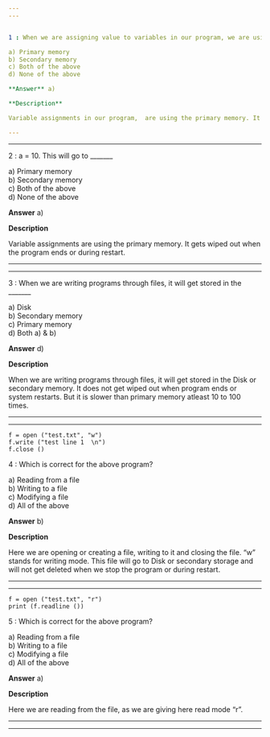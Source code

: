 ```yaml
---
---


1 : When we are assigning value to variables in our program, we are using the _______  

a) Primary memory   
b) Secondary memory   
c) Both of the above  
d) None of the above  

**Answer** a) 

**Description**

Variable assignments in our program,  are using the primary memory. It gets wiped out when the program ends or during restart.

---
```

---


2 : a = 10. This will go to _______  

a) Primary memory   
b) Secondary memory   
c) Both of the above  
d) None of the above  

**Answer** a) 

**Description**

Variable assignments are using the primary memory. It gets wiped out when the program ends or during restart.  

---
---


3 : When we are writing programs through files, it will get stored in the _______  

a) Disk   
b) Secondary memory   
c) Primary memory   
d) Both a) & b)  

**Answer** d) 

**Description**

When we are writing programs through files, it will get stored in the Disk or secondary memory. It does not get wiped out when program ends or system restarts. But it is slower than primary memory atleast 10 to 100 times.  

---
---


```
f = open ("test.txt", "w")
f.write ("test line 1  \n")
f.close ()
```

4 : Which is correct for the above program?  

a) Reading from a file  
b) Writing to a file   
c) Modifying a file  
d) All of the above  

**Answer** b) 

**Description**  

Here we are opening or creating a file, writing to it and closing the file. “w” stands for writing mode. This file will go to Disk or secondary storage and will not get deleted when we stop the program or during restart.

---
---


```
f = open ("test.txt", "r")
print (f.readline ())
```

5 : Which is correct for the above program?  

a) Reading from a file  
b) Writing to a file  
c) Modifying a file   
d) All of the above  

**Answer** a) 

**Description**

Here we are reading from the file, as we are giving here read mode “r”.

---
---






